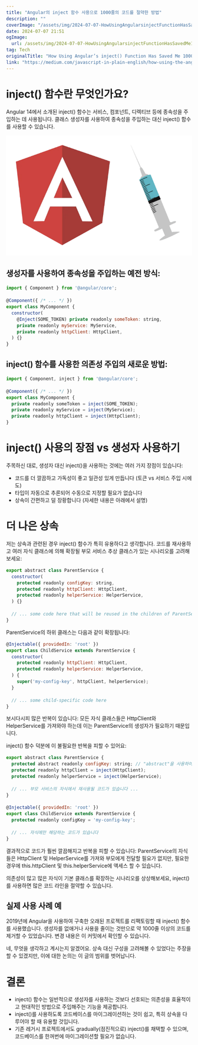```yaml
---
title: "Angular의 inject 함수 사용으로 1000줄의 코드를 절약한 방법"
description: ""
coverImage: "/assets/img/2024-07-07-HowUsingAngularsinjectFunctionHasSavedMe1000LinesofCode_0.png"
date: 2024-07-07 21:51
ogImage: 
  url: /assets/img/2024-07-07-HowUsingAngularsinjectFunctionHasSavedMe1000LinesofCode_0.png
tag: Tech
originalTitle: "How Using Angular’s inject() Function Has Saved Me 1000 Lines of Code"
link: "https://medium.com/javascript-in-plain-english/how-using-the-angulars-inject-function-has-saved-me-1000-lines-of-code-82b699183da8"
---
```



# inject() 함수란 무엇인가요?

Angular 14에서 소개된 inject() 함수는 서비스, 컴포넌트, 디렉티브 등에 종속성을 주입하는 데 사용됩니다. 클래스 생성자를 사용하여 종속성을 주입하는 대신 inject() 함수를 사용할 수 있습니다.

![이미지](/assets/img/2024-07-07-HowUsingAngularsinjectFunctionHasSavedMe1000LinesofCode_0.png)

## 생성자를 사용하여 종속성을 주입하는 예전 방식:

<!-- TIL 수평 -->
<ins class="adsbygoogle"
     style="display:block"
     data-ad-client="ca-pub-4877378276818686"
     data-ad-slot="1549334788"
     data-ad-format="auto"
     data-full-width-responsive="true"></ins>
<script>
(adsbygoogle = window.adsbygoogle || []).push({});
</script>

```js
import { Component } from '@angular/core';

@Component({ /* ... */ })
export class MyComponent {
  constructor(
    @Inject(SOME_TOKEN) private readonly someToken: string,
    private readonly myService: MyService,
    private readonly httpClient: HttpClient,
  ) {}
}
```

## inject() 함수를 사용한 의존성 주입의 새로운 방법:

```js
import { Component, inject } from '@angular/core';

@Component({ /* ... */ })
export class MyComponent {
  private readonly someToken = inject(SOME_TOKEN);
  private readonly myService = inject(MyService);
  private readonly httpClient = inject(HttpClient);
}
```

# inject() 사용의 장점 vs 생성자 사용하기

<!-- TIL 수평 -->
<ins class="adsbygoogle"
     style="display:block"
     data-ad-client="ca-pub-4877378276818686"
     data-ad-slot="1549334788"
     data-ad-format="auto"
     data-full-width-responsive="true"></ins>
<script>
(adsbygoogle = window.adsbygoogle || []).push({});
</script>

주목하신 대로, 생성자 대신 inject()을 사용하는 것에는 여러 가지 장점이 있습니다:

- 코드를 더 깔끔하고 가독성이 좋고 일관성 있게 만듭니다 (토큰 vs 서비스 주입 시에도)
- 타입이 자동으로 추론되어 수동으로 지정할 필요가 없습니다
- 상속이 간편하고 덜 장황합니다 (자세한 내용은 아래에서 설명)

# 더 나은 상속

저는 상속과 관련된 경우 inject() 함수가 특히 유용하다고 생각합니다. 코드를 재사용하고 여러 자식 클래스에 의해 확장될 부모 서비스 추상 클래스가 있는 시나리오를 고려해 보세요:

<!-- TIL 수평 -->
<ins class="adsbygoogle"
     style="display:block"
     data-ad-client="ca-pub-4877378276818686"
     data-ad-slot="1549334788"
     data-ad-format="auto"
     data-full-width-responsive="true"></ins>
<script>
(adsbygoogle = window.adsbygoogle || []).push({});
</script>

```js
export abstract class ParentService {
  constructor(
    protected readonly configKey: string,
    protected readonly httpClient: HttpClient,
    protected readonly helperService: HelperService,
  ) {}

  // ... some code here that will be reused in the children of ParentService
}
```

ParentService의 하위 클래스는 다음과 같이 확장됩니다:

```js
@Injectable({ providedIn: 'root' })
export class ChildService extends ParentService {
  constructor(
    protected readonly httpClient: HttpClient,
    protected readonly helperService: HelperService,
  ) {
    super('my-config-key', httpClient, helperService);
  }

  // ... some child-specific code here
}
```

보시다시피 많은 반복이 있습니다: 모든 자식 클래스들은 HttpClient와 HelperService를 가져와야 하는데 이는 ParentService의 생성자가 필요하기 때문입니다.


<!-- TIL 수평 -->
<ins class="adsbygoogle"
     style="display:block"
     data-ad-client="ca-pub-4877378276818686"
     data-ad-slot="1549334788"
     data-ad-format="auto"
     data-full-width-responsive="true"></ins>
<script>
(adsbygoogle = window.adsbygoogle || []).push({});
</script>

inject() 함수 덕분에 이 불필요한 반복을 피할 수 있어요:

```js
export abstract class ParentService {
  protected abstract readonly configKey: string; // "abstract"을 사용하여 자식 클래스가 이 필드를 초기화하도록 강제합니다
  protected readonly httpClient = inject(HttpClient);
  protected readonly helperService = inject(HelperService);

  // ... 부모 서비스의 자식에서 재사용될 코드가 있습니다 ...
}

@Injectable({ providedIn: 'root' })
export class ChildService extends ParentService {
  protected readonly configKey = 'my-config-key';

  // ... 자식에만 해당하는 코드가 있습니다
}
```

결과적으로 코드가 훨씬 깔끔해지고 반복을 피할 수 있습니다: ParentService의 자식들은 HttpClient 및 HelperService를 가져와 부모에게 전달할 필요가 없지만, 필요한 경우에 this.httpClient 및 this.helperService에 액세스 할 수 있습니다.

의존성이 많고 많은 자식이 기본 클래스를 확장하는 시나리오를 상상해보세요, inject()를 사용하면 많은 코드 라인을 절약할 수 있습니다.

<!-- TIL 수평 -->
<ins class="adsbygoogle"
     style="display:block"
     data-ad-client="ca-pub-4877378276818686"
     data-ad-slot="1549334788"
     data-ad-format="auto"
     data-full-width-responsive="true"></ins>
<script>
(adsbygoogle = window.adsbygoogle || []).push({});
</script>

## 실제 사용 사례 예

2019년에 Angular을 사용하여 구축한 오래된 프로젝트를 리팩토링할 때 inject() 함수를 사용했습니다. 생성자를 없애거나 사용을 줄이는 것만으로 약 1000줄 이상의 코드를 제거할 수 있었습니다. 변경 내용은 이 커밋에서 확인할 수 있습니다.

네, 무엇을 생각하고 계시는지 알겠어요. 상속 대신 구성을 고려해볼 수 있었다는 주장을 할 수 있겠지만, 이에 대한 논의는 이 글의 범위를 벗어납니다.

# 결론

<!-- TIL 수평 -->
<ins class="adsbygoogle"
     style="display:block"
     data-ad-client="ca-pub-4877378276818686"
     data-ad-slot="1549334788"
     data-ad-format="auto"
     data-full-width-responsive="true"></ins>
<script>
(adsbygoogle = window.adsbygoogle || []).push({});
</script>

- inject() 함수는 일반적으로 생성자를 사용하는 것보다 선호되는 의존성을 효율적이고 현대적인 방법으로 주입해주는 기능을 제공합니다.
- inject()를 사용하도록 코드베이스를 마이그레이션하는 것이 쉽고, 특히 상속을 다루어야 할 때 유용할 것입니다.
- 기존 레거시 프로젝트에서도 gradually(점진적으로) inject()를 채택할 수 있으며, 코드베이스를 한꺼번에 마이그레이션할 필요가 없습니다.